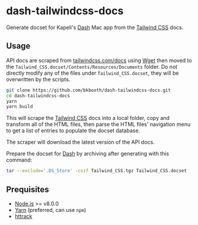 # dash-tailwindcss-docs

Generate docset for Kapeli's [Dash][1] Mac app from the [Tailwind CSS][2] docs.

## Usage

API docs are scraped from [tailwindcss.com/docs][2] using [Wget][5] then moved to the `Tailwind_CSS.docset/Contents/Resources/Documents` folder. Do not directly modify any of the files under `Tailwind_CSS.docset`, they will be overwritten by the scripts.

```bash
git clone https://github.com/bkbooth/dash-tailwindcss-docs.git
cd dash-tailwindcss-docs
yarn
yarn build
```

This will scrape the [Tailwind CSS][2] docs into a local folder, copy and transform all of the HTML files, then parse the HTML files' navigation menu to get a list of entries to populate the docset database.

The scraper will download the latest version of the API docs.

Prepare the docset for [Dash][1] by archiving after generating with this command:

```bash
tar --exclude='.DS_Store' -cvzf Tailwind_CSS.tgz Tailwind_CSS.docset
```

## Prequisites

- [Node.js][3] >= v8.0.0
- [Yarn][4] (preferred, can use `npm`)
- [httrack][5]

[1]: https://kapeli.com/dash
[2]: https://tailwindcss.com/docs/
[3]: https://nodejs.org/
[4]: https://yarnpkg.com/
[5]: https://www.gnu.org/software/wget/
